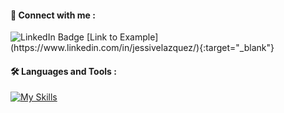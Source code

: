 #### :incoming_envelope:   Connect with me :

<img src="https://img.shields.io/badge/LinkedIn-blue?style=for-the-badge&logo=linkedin&logoColor=white" alt="LinkedIn Badge"/>
[Link to Example](https://www.linkedin.com/in/jessivelazquez/){:target="_blank"}
<!-- <a href="https://www.linkedin.com/in/jessivelazquez/" target="_blank">
  <img src="https://img.shields.io/badge/LinkedIn-blue?style=for-the-badge&logo=linkedin&logoColor=white" alt="LinkedIn Badge"/>
  [Link to Example](https://www.linkedin.com/in/jessivelazquez/){:target="_blank"}
</a> -->


#### :hammer_and_wrench:   Languages and Tools :
[![My Skills](https://skillicons.dev/icons?i=js,py,ts,vue,react,flask,nodejs,html,css,mongodb,mysql)](https://skillicons.dev)
